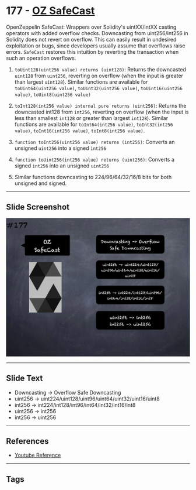 # 177 - [OZ SafeCast](OZ%20SafeCast.md)
OpenZeppelin SafeCast: Wrappers over Solidity's uintXX/intXX casting operators with added overflow checks. Downcasting from uint256/int256 in Solidity does not revert on overflow. This can easily result in undesired exploitation or bugs, since developers usually assume that overflows raise errors. `SafeCast` restores this intuition by reverting the transaction when such an operation overflows.

1. `toUint128(uint256 value) returns (uint128)`: Returns the downcasted `uint128` from `uint256`, reverting on overflow (when the input is greater than largest `uint128`). Similar functions are available for `toUint64(uint256 value)`, `toUint32(uint256 value)`, `toUint16(uint256 value)`, `toUint8(uint256 value)`
    
2. `toInt128(int256 value) internal pure returns (uint256)`: Returns the downcasted int128 from `int256`, reverting on overflow (when the input is less than smallest `int128` or greater than largest `int128`). Similar functions are available for `toInt64(int256 value)`, `toInt32(int256 value)`, `toInt16(int256 value)`, `toInt8(int256 value)`.
    
3. `function toInt256(uint256 value) returns (int256)`: Converts an unsigned `uint256` into a signed `int256`
    
4. `function toUint256(int256 value) returns (uint256)`: Converts a signed `int256` into an unsigned `uint256`
    
5. Similar functions downcasting to 224/96/64/32/16/8 bits for both unsigned and signed.
___
## Slide Screenshot
![177.jpg](../../images/3.%20Solidity%20201/177.jpg)
___
## Slide Text
- Downcasting -> Overflow Safe Downcasting
- uint256 -> uint224/uint128/uint96/uint64/uint32/uint16/uint8
- int256 -> int224/int128/int96/int64/int32/int16/int8
- uint256 -> int256
- int256 -> uint256
___
## References
- [Youtube Reference](https://youtu.be/L_9Fk6HRwpU?t=964)
___
## Tags